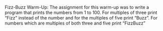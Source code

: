 Fizz-Buzz Warm-Up:
    The assignment for this warm-up was to write a program that prints the numbers from 1 to 100. For multiples of three print “Fizz” instead of the number and for the multiples of five print “Buzz”. For numbers which are multiples of both three and five print “FizzBuzz”
